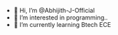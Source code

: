 - 👋 Hi, I’m @Abhijith-J-Official
- 👀 I’m interested in programming..
- 🌱 I’m currently learning Btech ECE


<!---
Abhijith-J-Official/Abhijith-J-Official is a ✨ special ✨ repository because its `README.md` (this file) appears on your GitHub profile.
You can click the Preview link to take a look at your changes.
--->
